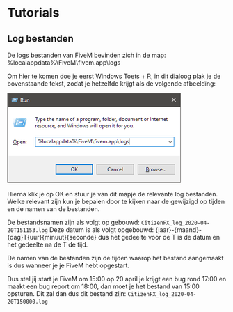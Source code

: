 # Tutorials
## Log bestanden
De logs bestanden van FiveM bevinden zich in de map: %localappdata%\FiveM\fivem.app\logs

Om hier te komen doe je eerst Windows Toets + R, in dit dialoog plak je de bovenstaande tekst, zodat je hetzelfde krijgt als de volgende afbeelding:

![Uitvoeren](img/run-logs.png)

Hierna klik je op OK en stuur je van dit mapje de relevante log bestanden.
Welke relevant zijn kun je bepalen door te kijken naar de gewijzigd op tijden en de namen van de bestanden.

De bestandsnamen zijn als volgt op gebouwd: `CitizenFX_log_2020-04-20T151153.log`
Deze datum is als volgt opgebouwd: {jaar}-{maand}-{dag}T{uur}{minuut}{seconde} dus het gedeelte voor de T is de datum en het gedeelte na de T de tijd.

De namen van de bestanden zijn de tijden waarop het bestand aangemaakt is dus wanneer je je FiveM hebt opgestart.

Dus stel jij start je FiveM om 15:00 op 20 april je krijgt een bug rond 17:00 en maakt een bug report om 18:00, dan moet je het bestand van 15:00 opsturen.
Dit zal dan dus dit bestand zijn: `CitizenFX_log_2020-04-20T150000.log`